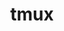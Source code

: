 ---
title: "tmux"
layout: cache
categories: [package, develop-2024-12-29]
meta: {"versions": ["3.4"], "compilers": ["gcc@=10.5.0", "gcc@=13.3.0"], "oss": ["centos7", "rhel8"], "platforms": ["linux"], "targets": ["aarch64", "x86_64_v3"], "stacks": ["developer-tools-aarch64-linux-gnu", "developer-tools-x86_64_v3-linux-gnu", "root"], "num_specs": 2, "num_specs_by_stack": {"root": 2, "developer-tools-x86_64_v3-linux-gnu": 1, "developer-tools-aarch64-linux-gnu": 1}}
spec_details: [{"hash": "2qw7kpk2crzbacyjkrw6khkk6nlrrzh6", "compiler": "gcc@=10.5.0", "versions": ["3.4"], "os": "centos7", "platform": "linux", "target": "x86_64_v3", "variants": ["build_system=autotools", "patches=c1b61a1", "~static", "~utf8proc"], "stacks": ["root", "developer-tools-x86_64_v3-linux-gnu"], "size": "-", "tarball": "https://binaries.spack.io/develop-2024-12-29/build_cache/linux-centos7-x86_64_v3/gcc-10.5.0/tmux-3.4/linux-centos7-x86_64_v3-gcc-10.5.0-tmux-3.4-2qw7kpk2crzbacyjkrw6khkk6nlrrzh6.spack"}, {"hash": "j4qvsuocdljhq7aq3jv4evnv5cnwbwg7", "compiler": "gcc@=13.3.0", "versions": ["3.4"], "os": "rhel8", "platform": "linux", "target": "aarch64", "variants": ["build_system=autotools", "patches=c1b61a1", "~static", "~utf8proc"], "stacks": ["root", "developer-tools-aarch64-linux-gnu"], "size": "-", "tarball": "https://binaries.spack.io/develop-2024-12-29/build_cache/linux-rhel8-aarch64/gcc-13.3.0/tmux-3.4/linux-rhel8-aarch64-gcc-13.3.0-tmux-3.4-j4qvsuocdljhq7aq3jv4evnv5cnwbwg7.spack"}]
---